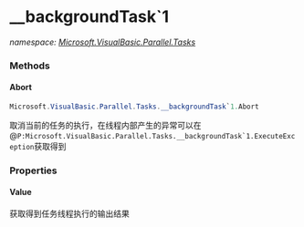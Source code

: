 ﻿# __backgroundTask`1
_namespace: <a href="#" onClick="load('/docs/Microsoft.VisualBasic.Parallel.Tasks/index.md')">Microsoft.VisualBasic.Parallel.Tasks</a>_





### Methods

#### Abort
```csharp
Microsoft.VisualBasic.Parallel.Tasks.__backgroundTask`1.Abort
```
取消当前的任务的执行，在线程内部产生的异常可以在@``P:Microsoft.VisualBasic.Parallel.Tasks.__backgroundTask`1.ExecuteException``获取得到


### Properties

#### Value
获取得到任务线程执行的输出结果
